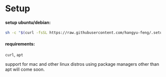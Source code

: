 # Setup

#### setup ubuntu/debian:
```sh
sh -c "$(curl -fsSL https://raw.githubusercontent.com/hangyu-feng/.setup/master/setup.sh)"
```

#### requirements:
  `curl`, `apt`

support for mac and other linux distros using package managers other than apt will come soon.
